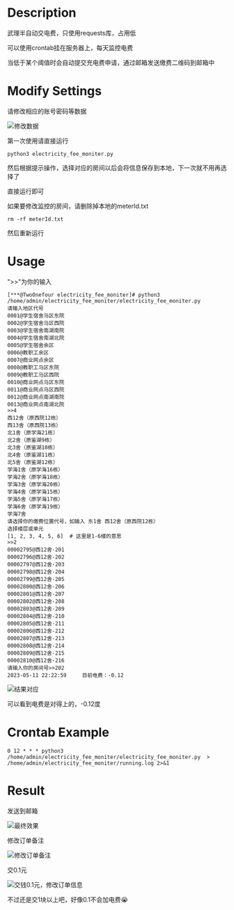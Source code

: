 # Description
武理半自动交电费，只使用requests库，占用低

可以使用crontab挂在服务器上，每天监控电费

当低于某个阈值时会自动提交充电费申请，通过邮箱发送缴费二维码到邮箱中

# Modify Settings
请修改相应的账号密码等数据

![修改数据](https://bucket.voidval.com/upload/2023/05/3.png)

第一次使用请直接运行
```angular2html
python3 electricity_fee_moniter.py
```

然后根据提示操作，选择对应的房间以后会将信息保存到本地，下一次就不用再选择了

直接运行即可

如果要修改监控的房间，请删除掉本地的meterId.txt
```angular2html
rm -rf meterId.txt
```

然后重新运行

# Usage
">>"为你的输入
```angular2html
[***@TwoOnefour electricity_fee_moniter]# python3 /home/admin/electricity_fee_moniter/electricity_fee_moniter.py
请输入地区代号
0001@学生宿舍马区东院
0002@学生宿舍马区西院
0003@学生宿舍南湖南院
0004@学生宿舍南湖北院
0005@学生宿舍余区
0006@教职工余区
0007@商业网点余区
0008@教职工马区东院
0009@教职工马区西院
0010@商业网点马区东院
0011@商业网点马区西院
0012@商业网点南湖南院
0013@商业网点南湖北院
>>4  
西12舍（原西院12栋）
西13舍（原西院13栋）
北1舍（原学海21栋）
北2舍（原鉴湖9栋）
北3舍（原鉴湖10栋）
北4舍（原鉴湖11栋）
北5舍（原鉴湖12栋）
学海1舍（原学海16栋）
学海2舍（原学海18栋）
学海3舍（原学海20栋）
学海4舍（原学海15栋）
学海5舍（原学海17栋）
学海6舍（原学海19栋）
学海7舍
请选择你的缴费位置代号，如输入 东1舍 西12舍（原西院12栋）
选择楼层或单元
[1, 2, 3, 4, 5, 6]  # 这里是1-6楼的意思
>>2
00002795@西12舍-201
00002796@西12舍-202
00002797@西12舍-203
00002798@西12舍-204
00002799@西12舍-205
00002800@西12舍-206
00002801@西12舍-207
00002802@西12舍-208
00002803@西12舍-209
00002804@西12舍-210
00002805@西12舍-211
00002806@西12舍-212
00002807@西12舍-213
00002808@西12舍-214
00002809@西12舍-215
00002810@西12舍-216
请输入你的房间号>>202
2023-05-11 22:22:59     目前电费：-0.12
```

![结果对应](https://bucket.pursuecode.cn/upload/2023/05/7.png)

可以看到电费是对得上的，-0.12度
# Crontab Example
```angular2html
0 12 * * * python3 /home/admin/electricity_fee_moniter/electricity_fee_moniter.py  > /home/admin/electricity_fee_moniter/running.log 2>&1
```

# Result

发送到邮箱

![最终效果](https://bucket.pursuecode.cn/upload/2023/05/4.png)

修改订单备注

![修改订单备注](https://bucket.pursuecode.cn/upload/2023/05/5.png)

交0.1元

![交钱0.1元，修改订单信息](https://bucket.pursuecode.cn/upload/2023/05/6.png)

不过还是交1块以上吧，好像0.1不会加电费😭

